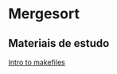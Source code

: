 # Mergesort

## Materiais de estudo
[Intro to makefiles](https://www.youtube.com/watch?v=_r7i5X0rXJk&list=LL&index=4)
